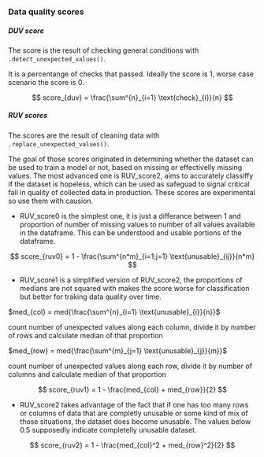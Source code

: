 ### Data quality scores <a class="anchor" id="scores"></a>

##### DUV score <a class="anchor" id="duv_scores"></a>

The score is the result of checking general conditions with `.detect_unexpected_values()`.

It is a percentange of checks that passed.
Ideally the score is 1, worse case scenario the score is 0.

$$
score_{duv} = \frac{\sum^{n}_{i=1} \text{check}_{i}}{n}
$$

##### RUV scores <a class="anchor" id="ruv_scores"></a>

The scores are the result of cleaning data with `.replace_unexpected_values()`.

The goal of those scores originated in determining whether the dataset can be used to train a model or not, based on missing or effectivelly missing values. The most advanced one is RUV_score2, aims to accurately classiffy if the dataset is hopeless, which can be used as safeguad to signal critical fall in quality of collected data in production. These scores are experimental so use them with causion.

* RUV_score0 is the simplest one, it is just a differance between 1 and proportion of number of missing values to number of all values available in the dataframe. This can be understood and usable portions of the dataframe.

$$
score_{ruv0} = 1 - \frac{\sum^{n*m}_{i=1;j=1} \text{unusable}_{ij}}{n*m}
$$

* RUV_score1 is a simplified version of RUV_score2, the proportions of medians are not squared with makes the score worse for classification but better for traking data quality over time.

$med_{col} = med{\frac{\sum^{n}_{i=1} \text{unusable}_{i}}{n}}$

count number of unexpected values along each column, divide it by number of rows and calculate median of that proportion

$med_{row} = med{\frac{\sum^{m}_{j=1} \text{unusable}_{j}}{m}}$

count number of unexpected values along each row, divide it by number of columns and calculate median of that proportion

$$
score_{ruv1} =  1 - \frac{med_{col} + med_{row}}{2}
$$

* RUV_score2 takes advantage of the fact that if one has too many rows or columns of data that are completly unusable or some kind of mix of those situations, the dataset does become unusable. The values below 0.5 supposedly indicate completelly unusable dataset.

$$
score_{ruv2} =  1 - \frac{med_{col}^2 + med_{row}^2}{2}
$$

